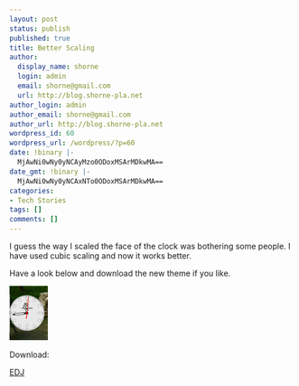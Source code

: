 ```yaml
---
layout: post
status: publish
published: true
title: Better Scaling
author:
  display_name: shorne
  login: admin
  email: shorne@gmail.com
  url: http://blog.shorne-pla.net
author_login: admin
author_email: shorne@gmail.com
author_url: http://blog.shorne-pla.net
wordpress_id: 60
wordpress_url: /wordpress/?p=60
date: !binary |-
  MjAwNi0wNy0yNCAyMzo0ODoxMSArMDkwMA==
date_gmt: !binary |-
  MjAwNi0wNy0yNCAxNTo0ODoxMSArMDkwMA==
categories:
- Tech Stories
tags: []
comments: []
---
```

<p>I guess the way I scaled the face of the clock was bothering some people.  I have used cubic scaling and now it works better.</p>
<p>Have a look below and download the new theme if you like.</p>
<p><a title="better-scale.png" class="imagelink" href="/content/2006/07/better-scale.png"><img width="68" height="96" alt="better-scale.png" id="image59" src="/content/2006/07/better-scale.thumbnail.png" /></a></p>
<p>Download:</p>
<p><a href="/content/uploads/shorne-etheme-0.3.edj">EDJ </a></p>
